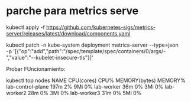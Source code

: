 # parche para metrics serve

kubectl apply -f https://github.com/kubernetes-sigs/metrics-server/releases/latest/download/components.yaml

kubectl patch -n kube-system deployment metrics-server --type=json \
  -p '[{"op":"add","path":"/spec/template/spec/containers/0/args/-","value":"--kubelet-insecure-tls"}]'

Probar FUncionamiento:

kubectl top nodes
NAME                CPU(cores)   CPU%   MEMORY(bytes)   MEMORY%
lab-control-plane   197m         2%     9Mi             0%
lab-worker          36m          0%     3Mi             0%
lab-worker2         28m          0%     3Mi             0%
lab-worker3         31m          0%     5Mi             0%
